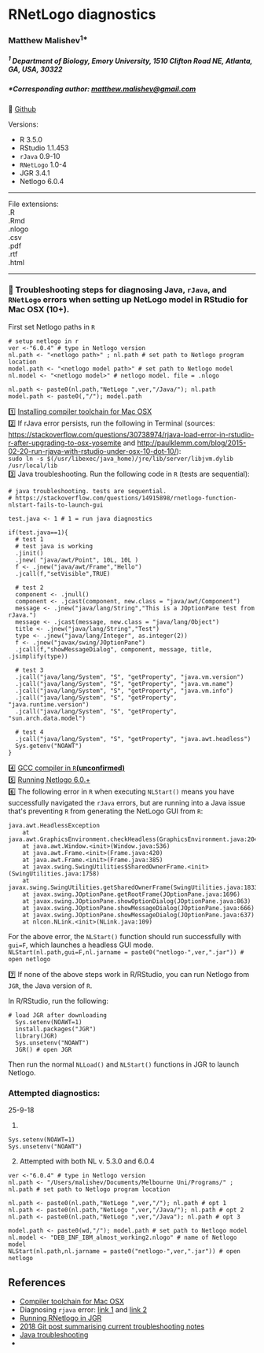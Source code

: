 # RNetLogo diagnostics

### Matthew Malishev<sup>1*</sup>

##### _<sup>1</sup> Department of Biology, Emory University, 1510 Clifton Road NE, Atlanta, GA, USA, 30322_  

##### *Corresponding author: matthew.malishev@gmail.com  

:link: [Github](https://github.com/darwinanddavis/rnetlogo_diagnostics)  

Versions:  
 - R 3.5.0  
 - RStudio 1.1.453  
 - `rJava` 0.9-10  
 - `RNetLogo` 1.0-4  
 - JGR 3.4.1  
 - Netlogo 6.0.4    

******

File extensions:   
.R  
.Rmd  
.nlogo     
.csv    
.pdf  
.rtf  
.html  

******  

### :pig: Troubleshooting steps for diagnosing Java, `rJava`, and `RNetLogo` errors when setting up NetLogo model in RStudio for Mac OSX (10+).     

First set Netlogo paths in `R`     
```{r}
# setup netlogo in r  
ver <-"6.0.4" # type in Netlogo version
nl.path <- "<netlogo path>" ; nl.path # set path to Netlogo program location
model.path <- "<netlogo model path>" # set path to Netlogo model    
nl.model <- "<netlogo model>" # netlogo model. file = .nlogo  

nl.path <- paste0(nl.path,"NetLogo ",ver,"/Java/"); nl.path
model.path <- paste0(,"/"); model.path   

```
  
:one: [Installing compiler toolchain for Mac OSX](https://thecoatlessprofessor.com/programming/r-compiler-tools-for-rcpp-on-macos/)    
:two: If rJava error persists, run the following in Terminal (sources: https://stackoverflow.com/questions/30738974/rjava-load-error-in-rstudio-r-after-upgrading-to-osx-yosemite and http://paulklemm.com/blog/2015-02-20-run-rjava-with-rstudio-under-osx-10-dot-10/):  
``` sudo ln -s $(/usr/libexec/java_home)/jre/lib/server/libjvm.dylib /usr/local/lib ```  
:three: Java troubleshooting. Run the following code in `R` (tests are sequential):    
```{r}
# java troubleshooting. tests are sequential. 
# https://stackoverflow.com/questions/14915898/rnetlogo-function-nlstart-fails-to-launch-gui

test.java <- 1 # 1 = run java diagnostics  

if(test.java==1){
  # test 1  
  # test java is working
  .jinit() 
  .jnew( "java/awt/Point", 10L, 10L )
  f <- .jnew("java/awt/Frame","Hello")
  .jcall(f,"setVisible",TRUE)
  
  # test 2
  component <- .jnull()
  component <- .jcast(component, new.class = "java/awt/Component")
  message <- .jnew("java/lang/String","This is a JOptionPane test from rJava.")
  message <- .jcast(message, new.class = "java/lang/Object")
  title <- .jnew("java/lang/String","Test")
  type <- .jnew("java/lang/Integer", as.integer(2))
  f <- .jnew("javax/swing/JOptionPane")
  .jcall(f,"showMessageDialog", component, message, title, .jsimplify(type))
  
  # test 3
  .jcall("java/lang/System", "S", "getProperty", "java.vm.version")
  .jcall("java/lang/System", "S", "getProperty", "java.vm.name")
  .jcall("java/lang/System", "S", "getProperty", "java.vm.info")
  .jcall("java/lang/System", "S", "getProperty", "java.runtime.version")
  .jcall("java/lang/System", "S", "getProperty", "sun.arch.data.model")
  
  # test 4
  .jcall("java/lang/System", "S", "getProperty", "java.awt.headless")
  Sys.getenv("NOAWT")
}

```  
:four: [GCC compiler in `R`__(unconfirmed)__](https://stackoverflow.com/questions/1616983/building-r-packages-using-alternate-gcc)  
:five: [Running Netlogo 6.0.+](https://github.com/NetLogo/NetLogo/issues/1282)  
:six: The following error in `R` when executing `NLStart()` means you have successfully navigated the `rJava` errors, but are running into a Java issue that's preventing `R` from generating the NetLogo GUI from `R`:  
```{r}
java.awt.HeadlessException
    at java.awt.GraphicsEnvironment.checkHeadless(GraphicsEnvironment.java:204)
    at java.awt.Window.<init>(Window.java:536)
    at java.awt.Frame.<init>(Frame.java:420)
    at java.awt.Frame.<init>(Frame.java:385)
    at javax.swing.SwingUtilities$SharedOwnerFrame.<init>(SwingUtilities.java:1758)
    at javax.swing.SwingUtilities.getSharedOwnerFrame(SwingUtilities.java:1833)
    at javax.swing.JOptionPane.getRootFrame(JOptionPane.java:1696)
    at javax.swing.JOptionPane.showOptionDialog(JOptionPane.java:863)
    at javax.swing.JOptionPane.showMessageDialog(JOptionPane.java:666)
    at javax.swing.JOptionPane.showMessageDialog(JOptionPane.java:637)
    at nlcon.NLink.<init>(NLink.java:109)  
```  

For the above error, the `NLStart()` function should run successfully with `gui=F`, which launches a headless GUI mode.     
`NLStart(nl.path,gui=F,nl.jarname = paste0("netlogo-",ver,".jar")) # open netlogo`  

:seven: If none of the above steps work in R/RStudio, you can run Netlogo from `JGR`, the Java version of `R`.   
   
In R/RStudio, run the following:  
```{r}
# load JGR after downloading 
  Sys.setenv(NOAWT=1)
  install.packages("JGR")
  library(JGR)
  Sys.unsetenv("NOAWT")
  JGR() # open JGR  
  ```  
  Then run the normal `NLLoad()` and `NLStart()` functions in JGR to launch Netlogo.  
  
### Attempted diagnostics:  
25-9-18    

1.     
```{r}
Sys.setenv(NOAWT=1)   
Sys.unsetenv("NOAWT") 
```  

2. Attempted with both NL v. 5.3.0 and 6.0.4  
```{r}
ver <-"6.0.4" # type in Netlogo version  
nl.path <- "/Users/malishev/Documents/Melbourne Uni/Programs/" ; nl.path # set path to Netlogo program location

nl.path <- paste0(nl.path,"NetLogo ",ver,"/"); nl.path # opt 1
nl.path <- paste0(nl.path,"NetLogo ",ver,"/Java/"); nl.path # opt 2 
nl.path <- paste0(nl.path,"NetLogo ",ver,"/Java"); nl.path # opt 3 

model.path <- paste0(wd,"/"); model.path # set path to Netlogo model  
nl.model <- "DEB_INF_IBM_almost_working2.nlogo" # name of Netlogo model
NLStart(nl.path,nl.jarname = paste0("netlogo-",ver,".jar")) # open netlogo
```  

## References  
- [Compiler toolchain for Mac OSX](https://thecoatlessprofessor.com/programming/r-compiler-tools-for-rcpp-on-macos/)  
- Diagnosing `rjava` error: [link 1](https://stackoverflow.com/questions/30738974/rjava-load-error-in-rstudio-r-after-upgrading-to-osx-yosemite) and [link 2](http://paulklemm.com/blog/2015-02-20-run-rjava-with-rstudio-under-osx-10-dot-10/)  
- [Running RNetlogo in JGR](https://groups.yahoo.com/neo/groups/netlogo-users/conversations/topics/14817)  
- [2018 Git post summarising current troubleshooting notes](https://github.com/NetLogo/NetLogo/issues/1282)  
- [Java troubleshooting](https://stackoverflow.com/questions/14915898/rnetlogo-function-nlstart-fails-to-launch-gui)  
- 

